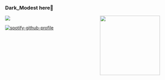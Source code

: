 ### Dark_Modest here👋
<img align="right" src="https://github-readme-stats.vercel.app/api/top-langs/?username=DarkModest" height=195>
<img align="left" src="https://github-readme-stats.vercel.app/api?username=DarkModest&include_all_commits=true&count_private-true&custom_title=Dark_Modest'%20GitHub%20Stats&line_height=22&show_icons=true&hide_border=false&bg_color=ffffff&title_color=000000&icon_color=000000&text_color=463467"><br>

[![spotify-github-profile](https://spotify-github-profile.vercel.app/api/view?uid=31mpag3knqjarswtsram53mduc54&cover_image=true&theme=default&show_offline=false&background_color=000000&interchange=false&bar_color_cover=true)](https://github.com/kittinan/spotify-github-profile)
